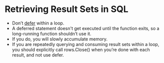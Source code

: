 # Retrieving Result Sets in SQL
- Don’t [defer](http://go-database-sql.org/retrieving.html) within a loop. 
- A deferred statement doesn't get executed until the function exits, so a long-running function shouldn’t use it. 
- If you do, you will slowly accumulate memory.
- If you are repeatedly querying and consuming result sets within a loop, you should explicitly call rows.Close() when you’re done with each result, and not use defer.
